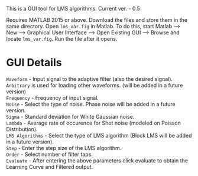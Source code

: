This is a GUI tool for LMS algorithms. Current ver. - 0.5

Requires MATLAB 2015 or above. Download the files and store them in the same directory. Open `lms_var.fig` in Matlab. To do this, start Matlab --> New --> Graphical User Interface --> Open Existing GUI --> Browse and locate `lms_var.fig`. Run the file after it opens.

# GUI Details

`Waveform` - Input signal to the adaptive filter (also the desired signal). `Arbitrary` is used for loading other waveforms. (will be added in a future version)  
`Frequency` - Frequency of input signal.  
`Noise` - Select the type of noise. Phase noise will be added in a future version.  
`Sigma` - Standard deviation for White Gaussian noise.  
`Lambda` - Average rate of occurence for Shot noise (modeled on Poisson Distribution).  
`LMS Algorithms` - Select the type of LMS algorithm (Block LMS will be added in a future version).  
`Step` - Enter the step size of the LMS algorithm.  
`Order` - Select number of filter taps.  
`Evaluate` - After entering the above parameters click evaluate to obtain the Learning Curve and Filtered output.


